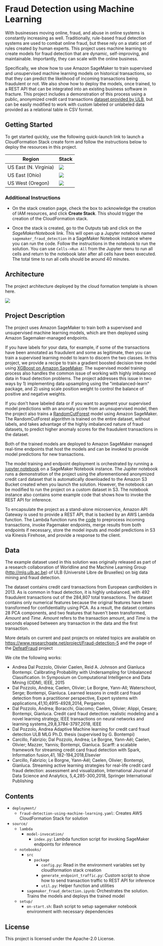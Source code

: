 # Fraud Detection using Machine Learning

With businesses moving online, fraud, and abuse in online systems is constantly increasing as well. Traditionally, rule-based fraud detection systems are used to combat online fraud, but these rely on a static set of rules created by human experts. This project uses machine learning to create models for fraud detection that are dynamic, self-improving, and maintainable. Importantly, they can scale with the online business.

Specifically, we show how to use Amazon SageMaker to train supervised and unsupervised machine learning models on historical transactions, so that they can predict the likelihood of incoming transactions being fraudulent or not. We also show how to deploy the models, once trained, to a REST API that can be integrated into an existing business software in fracture. This project includes a demonstration of this process using a public, anonymized credit card transactions [dataset provided by ULB](https://www.kaggle.com/mlg-ulb/creditcardfraud), but can be easily modified to work with custom labeled or unlabeled data provided as a relational table in CSV format.

## Getting Started

To get started quickly, use the following quick-launch link to launch a CloudFormation Stack create form and follow the instructions below to deploy the resources in this project.

| Region | Stack |
| ---- | ---- |
|US East (N. Virginia) | [<img src="https://s3.amazonaws.com/cloudformation-examples/cloudformation-launch-stack.png">](https://us-east-1.console.aws.amazon.com/cloudformation/home?region=us-east-1#/stacks/create/review?templateURL=https://sagemaker-solutions-us-east-1.s3-us-east-1.amazonaws.com/Fraud-detection-using-machine-learning/deployment/fraud-detection-using-machine-learning.yaml&stackName=SageMaker-Fraud-Machine-Learning) |
|US East (Ohio) | [<img src="https://s3.amazonaws.com/cloudformation-examples/cloudformation-launch-stack.png">](https://us-east-2.console.aws.amazon.com/cloudformation/home?region=us-east-2#/stacks/create/review?templateURL=https://sagemaker-solutions-us-east-2.s3-us-east-2.amazonaws.com/Fraud-detection-using-machine-learning/deployment/fraud-detection-using-machine-learning.yaml&stackName=SageMaker-Fraud-Machine-Learning) |
|US West (Oregon) | [<img src="https://s3.amazonaws.com/cloudformation-examples/cloudformation-launch-stack.png">](https://us-west-2.console.aws.amazon.com/cloudformation/home?region=us-west-2#/stacks/create/review?templateURL=https://sagemaker-solutions-us-west-2.s3-us-west-2.amazonaws.com/Fraud-detection-using-machine-learning/deployment/fraud-detection-using-machine-learning.yaml&stackName=SageMaker-Fraud-Machine-Learning) |


### Additional Instructions

* On the stack creation page, check the box to acknowledge the creation of IAM resources, and click **Create Stack**. This should trigger the creation of the CloudFormation stack.

* Once the stack is created, go to the Outputs tab and click on the *SageMakerNotebook* link. This will open up a Jupyter notebook named `sagemaker_fraud_detection` in a SageMaker Notebook instance where you can run the code. Follow the instructions in the notebook to run the solution. You can use `Cells->Run All` from the Jupyter menu to run all cells and return to the notebook later after all cells have been executed. The total time to run all cells should be around 40 minutes.

## Architecture

The project architecture deployed by the cloud formation template is shown here.

![](deployment/architecture.png)

## Project Description
The project uses Amazon SageMaker to train both a supervised and unsupervised machine learning models, which are then deployed using Amazon Sagemaker-managed endpoints.

If you have labels for your data, for example, if some of the transactions have been annotated as fraudulent and some as legitimate, then you can train a supervised learning model to learn to discern the two classes. In this project, we provide a recipe to train a gradient boosted decision tree model using [XGBoost on Amazon SageMaker](https://docs.aws.amazon.com/sagemaker/latest/dg/xgboost.html). The supervised model training process also handles the common issue of working with highly imbalanced data in fraud detection problems. The project addresses this issue in two ways by 1) implementing data upsampling using the "imbalanced-learn" package, and 2) using scale position weight to control the balance of positive and negative weights.

If you don't have labeled data or if you want to augment your supervised model predictions with an anomaly score from an unsupervised model, then the project also trains a [RandomCutForest](https://docs.aws.amazon.com/sagemaker/latest/dg/randomcutforest.html) model using Amazon SageMaker. The RandomCutForest algorithm is trained on the entire dataset, without labels, and takes advantage of the highly imbalanced nature of fraud datasets, to predict higher anomaly scores for the fraudulent transactions in the dataset.

Both of the trained models are deployed to Amazon SageMaker managed real-time endpoints that host the models and can be invoked to provide model predictions for new transactions.

The model training and endpoint deployment is orchestrated by running a [jupyter notebook](source/notebooks/sagemaker_fraud_detection.ipynb) on a SageMaker Notebook instance. The Jupiter notebook runs a demonstration of the project using the aforementioned anonymized credit card dataset that is automatically downloaded to the Amazon S3 Bucket created when you launch the solution. However, the notebook can be modified to run the project on a custom dataset in S3. The notebook instance also contains some example code that shows how to invoke the REST API for inference.

To encapsulate the project as a stand-alone microservice, Amazon API Gateway is used to provide a REST API, that is backed by an AWS Lambda function. The Lambda function runs the [code](https://github.com/awslabs/fraud-detection-using-machine-learning/blob/master/source/fraud_detection/index.py) to preprocess incoming transactions, invoke Pagemaker endpoints, merge results from both endpoints if necessary, store the model inputs and model predictions in S3 via Kinesis Firehose, and provide a response to the client.

## Data


The example dataset used in this solution was originally released as part of a research collaboration of Worldline and
the Machine Learning Group (http://mlg.ulb.ac.be) of ULB (Université Libre de Bruxelles) on big data mining and fraud
detection.

The dataset contains credit card transactions from European cardholders in 2013. As is common in fraud detection,
it is highly unbalanced, with 492 fraudulent transactions out of the 284,807 total transactions. The dataset contains
only numerical features because the original features have been transformed for confidentiality using PCA. As a result,
the dataset contains 28 PCA components, and two features that haven't been transformed, _Amount_ and _Time_.
_Amount_ refers to the transaction amount, and _Time_ is the seconds elapsed between any transaction in the data
and the first transaction.

More details on current and past projects on related topics are available on
https://www.researchgate.net/project/Fraud-detection-5 and the page of the
[DefeatFraud](https://mlg.ulb.ac.be/wordpress/portfolio_page/defeatfraud-assessment-and-validation-of-deep-feature-engineering-and-learning-solutions-for-fraud-detection/) project

We cite the following works:
* Andrea Dal Pozzolo, Olivier Caelen, Reid A. Johnson and Gianluca Bontempi. Calibrating Probability with Undersampling for Unbalanced Classification. In Symposium on Computational Intelligence and Data Mining (CIDM), IEEE, 2015
* Dal Pozzolo, Andrea; Caelen, Olivier; Le Borgne, Yann-All; Waterschoot, Serge; Bontempi, Gianluca. Learned lessons in credit card fraud detection from a practitioner perspective, Expert systems with applications,41,10,4915-4928,2014, Pergamon
* Dal Pozzolo, Andrea; Boracchi, Giacomo; Caelen, Olivier; Alippi, Cesare; Bontempi, Gianluca. Credit card fraud detection: realistic modeling and a novel learning strategy, IEEE transactions on neural networks and learning systems,29,8,3784-3797,2018, IEEE
* Dal Pozzolo, Andrea Adaptive Machine learning for credit card fraud detection ULB MLG Ph.D. thesis (supervised by G. Bontempi)
* Carcillo, Fabrizio; Dal Pozzolo, Andrea; Le Borgne, Yann-Aël; Caelen, Olivier; Mazzer, Yannis; Bontempi, Gianluca. Scarff: a scalable framework for streaming credit card fraud detection with Spark, Information fusion,41, 182-194,2018,Elsevier
* Carcillo, Fabrizio; Le Borgne, Yann-Aël; Caelen, Olivier; Bontempi, Gianluca. Streaming active learning strategies for real-life credit card fraud detection: assessment and visualization, International Journal of Data Science and Analytics, 5,4,285-300,2018, Springer International Publishing


## Contents

* `deployment/`
  * `fraud-detection-using-machine-learning.yaml`: Creates AWS CloudFormation Stack for solution
* `source/`
  * `lambda`
    * `model-invocation/`
      * `index.py`: Lambda function script for invoking SageMaker endpoints for inference
  * `notebooks/`
    * `src`
      * `package`
        * `config.py`: Read in the environment variables set by cloudformation stack creation
        * `generate_endpoint_traffic.py`: Custom script to show how to send transaction traffic to REST API for inference
        * `util.py`: Helper function and utilities
    * `sagemaker_fraud_detection.ipynb`: Orchestrates the solution. Trains the models and deploys the trained model
  * `setup/`
    * `on-start.sh`: Bash script to setup sagemaker notebook environment with necessary dependencies

## License

This project is licensed under the Apache-2.0 License.


